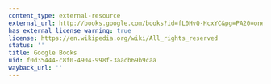 ```yaml
---
content_type: external-resource
external_url: http://books.google.com/books?id=fL0HvQ-HcxYC&pg=PA20=onepage
has_external_license_warning: true
license: https://en.wikipedia.org/wiki/All_rights_reserved
status: ''
title: Google Books
uid: f0d35444-c8f0-4904-998f-3aacb69b9caa
wayback_url: ''
---
```


